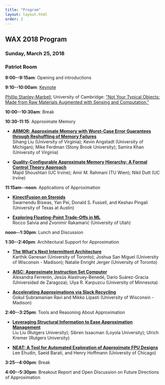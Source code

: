 ```yaml
---
title: "Program"
layout: layout.html
order: 2
---
```


## WAX 2018 Program

### Sunday, March 25, 2018
### Patriot Room

**9:00--9:15am**: Opening and introductions

**9:10--10:00am**: [Keynote][]

[Phillip Stanley-Marbell][psm], University of Cambridge:
["Not Your Typical Objects: Made from Raw Materials Augmented with Sensing and Computation."][keynote]

[psm]: http://www.phillipstanleymarbell.org
[keynote]: keynote.html

**10:00--10:30am**: Break

**10:30-11:15**: Approximate Memory

* [**ARMOR: Approximate Memory with Worst-Case Error Guarantees through Reshuffling of Memory Failures**][paper10]  
  Sihang Liu (University of Virginia); Kevin Angstadt (University of Michigan); Mike Ferdman (Stony Brook University); Samira Khan (University of Virginia)

* [**Quality-Configurable Approximate Memory Hierarchy: A Formal Control Theory Approach**][paper12]  
  Majid Shoushtari (UC Irvine); Amir M. Rahmani (TU Wien); Nikil Dutt (UC Irvine)

**11:15am--noon**: Applications of Approximation

* [**KinectFusion on Steroids**][paper4]  
  Swarnendu Biswas, Yan Pei, Donald S. Fussell, and Keshav Pingali (University of Texas at Austin)

* [**Exploring Floating-Point Trade-Offs in ML**][paper5]  
  Rocco Salvia and Zvonimir Rakamarić (University of Utah)

**noon--1:30pm**: Lunch and Discussion

**1:30--2:40pm**: Architectural Support for Approximation

* [**The What's Next Intermittent Architecture**][paper7]  
  Karthik Ganesan (University of Toronto); Joshua San Miguel (University of Wisconsin - Madison); Natalie Enright Jerger (University of Toronto)

* [**AISC: Approximate Instruction Set Computer**][paper11]  
  Alexandra Ferrerón, Jesús Alastruey-Benedé, Darío Suárez-Gracia (Universidad de Zaragoza); Ulya R. Karpuzcu (University of Minnesota)

* [**Accelerating Approximations via Slack Recycling**][paper2]  
  Gokul Subramanian Ravi and Mikko Lipasti (University of Wisconsin - Madison)

**2:40--3:25pm**: Tools and Reasoning About Approximation

* [**Leveraging Structural Information to Ease Approximation Management**][paper9]  
  Liu Liu (Rutgers University); Sibren Issacman (Loyola University); Ulrich Kremer (Rutgers University)

* [**NEAT: A Tool for Automated Exploration of Approximate FPU Designs**][paper3]  
  Lee Ehudin, Saeid Barati, and Henry Hoffmann (University of Chicago)

**3:25--4:00pm**: Break

**4:00--5:30pm**: Breakout Report and Open Discussion on Future Directions of Approximation

[paper2]: papers/wax2018-paper2.pdf
[paper3]: papers/wax2018-paper3.pdf
[paper4]: papers/wax2018-paper4.pdf
[paper5]: papers/wax2018-paper5.pdf
[paper7]: papers/wax2018-paper7.pdf
[paper9]: papers/wax2018-paper9.pdf
[paper10]: papers/wax2018-paper10.pdf
[paper11]: papers/wax2018-paper11.pdf
[paper12]: papers/wax2018-paper12.pdf

